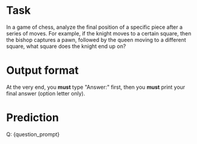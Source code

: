 # Task
In a game of chess, analyze the final position of a specific piece after a series of moves. For example, if the knight moves to a certain square, then the bishop captures a pawn, followed by the queen moving to a different square, what square does the knight end up on?

# Output format
At the very end, you **must** type "Answer:" first, then you **must** print your final answer (option letter only).

# Prediction
Q: {question_prompt}